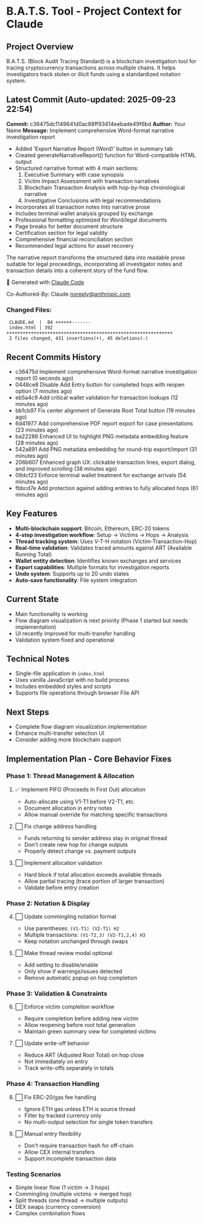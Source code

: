 # B.A.T.S. Tool - Project Context for Claude

## Project Overview
B.A.T.S. (Block Audit Tracing Standard) is a blockchain investigation tool for tracing cryptocurrency transactions across multiple chains. It helps investigators track stolen or illicit funds using a standardized notation system.

## Latest Commit (Auto-updated: 2025-09-23 22:54)

**Commit:** c36475dc1149641d0ac88ff93414eebade49f6bd
**Author:** Your Name
**Message:** Implement comprehensive Word-format narrative investigation report

- Added 'Export Narrative Report (Word)' button in summary tab
- Created generateNarrativeReport() function for Word-compatible HTML output
- Structured narrative format with 4 main sections:
  1. Executive Summary with case synopsis
  2. Victim Impact Assessment with transaction narratives
  3. Blockchain Transaction Analysis with hop-by-hop chronological narrative
  4. Investigative Conclusions with legal recommendations
- Incorporates all transaction notes into narrative prose
- Includes terminal wallet analysis grouped by exchange
- Professional formatting optimized for Word/legal documents
- Page breaks for better document structure
- Certification section for legal validity
- Comprehensive financial reconciliation section
- Recommended legal actions for asset recovery

The narrative report transforms the structured data into readable prose suitable for legal proceedings, incorporating all investigator notes and transaction details into a coherent story of the fund flow.

🤖 Generated with [Claude Code](https://claude.ai/code)

Co-Authored-By: Claude <noreply@anthropic.com>

### Changed Files:
```
 CLAUDE.md  |  84 ++++++-------
 index.html | 392 +++++++++++++++++++++++++++++++++++++++++++++++++++++++++++++
 2 files changed, 431 insertions(+), 45 deletions(-)
```

## Recent Commits History

- c36475d Implement comprehensive Word-format narrative investigation report (0 seconds ago)
- 0448ce8 Disable Add Entry button for completed hops with reopen option (7 minutes ago)
- eb5a4c9 Add critical wallet validation for transaction lookups (12 minutes ago)
- bb1cb97 Fix center alignment of Generate Root Total button (19 minutes ago)
- 6d41977 Add comprehensive PDF report export for case presentations (23 minutes ago)
- ba22286 Enhanced UI to highlight PNG metadata embedding feature (28 minutes ago)
- 542a891 Add PNG metadata embedding for round-trip export/import (31 minutes ago)
- 206b607 Enhanced graph UX: clickable transaction lines, export dialog, and improved scrolling (38 minutes ago)
- 09dcf23 Enforce terminal wallet treatment for exchange arrivals (54 minutes ago)
- fbbcd7e Add protection against adding entries to fully allocated hops (61 minutes ago)

## Key Features
- **Multi-blockchain support**: Bitcoin, Ethereum, ERC-20 tokens
- **4-step investigation workflow**: Setup → Victims → Hops → Analysis
- **Thread tracking system**: Uses V-T-H notation (Victim-Transaction-Hop)
- **Real-time validation**: Validates traced amounts against ART (Available Running Total)
- **Wallet entity detection**: Identifies known exchanges and services
- **Export capabilities**: Multiple formats for investigation reports
- **Undo system**: Supports up to 20 undo states
- **Auto-save functionality**: File system integration

## Current State
- Main functionality is working
- Flow diagram visualization is next priority (Phase 1 started but needs implementation)
- UI recently improved for multi-transfer handling
- Validation system fixed and operational

## Technical Notes
- Single-file application in `index.html`
- Uses vanilla JavaScript with no build process
- Includes embedded styles and scripts
- Supports file operations through browser File API

## Next Steps
- Complete flow diagram visualization implementation
- Enhance multi-transfer selection UI
- Consider adding more blockchain support

## Implementation Plan - Core Behavior Fixes

### Phase 1: Thread Management & Allocation
1. ✅ Implement PIFO (Proceeds In First Out) allocation
   - Auto-allocate using V1-T1 before V2-T1, etc.
   - Document allocation in entry notes
   - Allow manual override for matching specific transactions

2. ⬜ Fix change address handling
   - Funds returning to sender address stay in original thread
   - Don't create new hop for change outputs
   - Properly detect change vs. payment outputs

3. ⬜ Implement allocation validation
   - Hard block if total allocation exceeds available threads
   - Allow partial tracing (trace portion of larger transaction)
   - Validate before entry creation

### Phase 2: Notation & Display
4. ⬜ Update commingling notation format
   - Use parentheses: `(V1-T1) (V2-T1) H2`
   - Multiple transactions: `(V1-T2,3) (V2-T1,2,4) H3`
   - Keep notation unchanged through swaps

5. ⬜ Make thread review modal optional
   - Add setting to disable/enable
   - Only show if warnings/issues detected
   - Remove automatic popup on hop completion

### Phase 3: Validation & Constraints
6. ⬜ Enforce victim completion workflow
   - Require completion before adding new victim
   - Allow reopening before root total generation
   - Maintain green summary view for completed victims

7. ⬜ Update write-off behavior
   - Reduce ART (Adjusted Root Total) on hop close
   - Not immediately on entry
   - Track write-offs separately in totals

### Phase 4: Transaction Handling
8. ⬜ Fix ERC-20/gas fee handling
   - Ignore ETH gas unless ETH is source thread
   - Filter by tracked currency only
   - No multi-output selection for single token transfers

9. ⬜ Manual entry flexibility
   - Don't require transaction hash for off-chain
   - Allow CEX internal transfers
   - Support incomplete transaction data

### Testing Scenarios
- Simple linear flow (1 victim → 3 hops)
- Commingling (multiple victims → merged hop)
- Split threads (one thread → multiple outputs)
- DEX swaps (currency conversion)
- Complex combination flows
